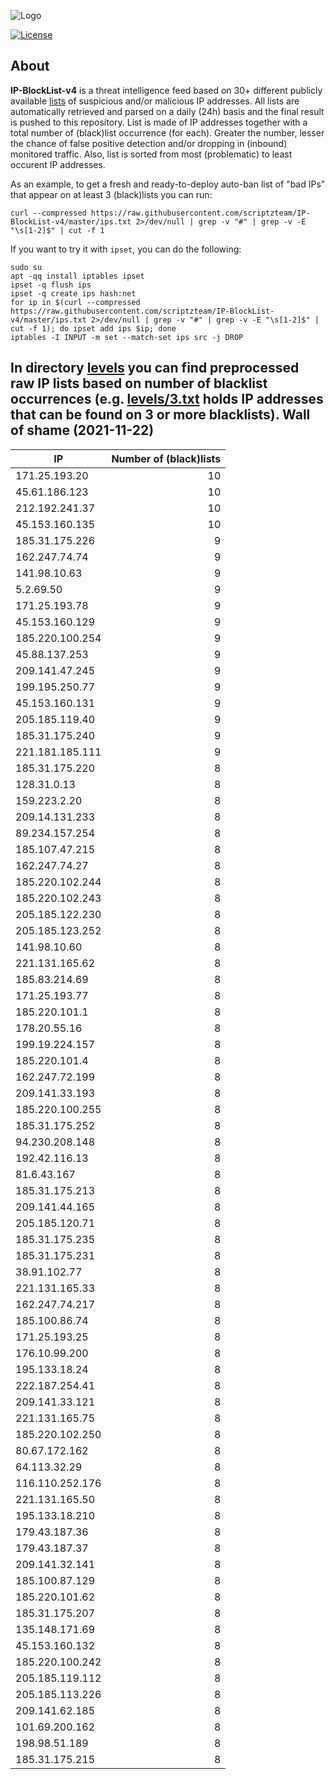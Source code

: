 ![Logo](https://i.imgur.com/PyKLAe7.png)

[![License](https://img.shields.io/badge/license-The_Unlicense-red.svg)](https://unlicense.org/)

About
----

**IP-BlockList-v4** is a threat intelligence feed based on 30+ different publicly available [lists](https://github.com/stamparm/maltrail) of suspicious and/or malicious IP addresses. All lists are automatically retrieved and parsed on a daily (24h) basis and the final result is pushed to this repository. List is made of IP addresses together with a total number of (black)list occurrence (for each). Greater the number, lesser the chance of false positive detection and/or dropping in (inbound) monitored traffic. Also, list is sorted from most (problematic) to least occurent IP addresses.

As an example, to get a fresh and ready-to-deploy auto-ban list of "bad IPs" that appear on at least 3 (black)lists you can run:

```
curl --compressed https://raw.githubusercontent.com/scriptzteam/IP-BlockList-v4/master/ips.txt 2>/dev/null | grep -v "#" | grep -v -E "\s[1-2]$" | cut -f 1
```

If you want to try it with `ipset`, you can do the following:

```
sudo su
apt -qq install iptables ipset
ipset -q flush ips
ipset -q create ips hash:net
for ip in $(curl --compressed https://raw.githubusercontent.com/scriptzteam/IP-BlockList-v4/master/ips.txt 2>/dev/null | grep -v "#" | grep -v -E "\s[1-2]$" | cut -f 1); do ipset add ips $ip; done
iptables -I INPUT -m set --match-set ips src -j DROP
```

In directory [levels](levels) you can find preprocessed raw IP lists based on number of blacklist occurrences (e.g. [levels/3.txt](levels/3.txt) holds IP addresses that can be found on 3 or more blacklists).
Wall of shame (2021-11-22)
----

|IP|Number of (black)lists|
|---|--:|
171.25.193.20|10
45.61.186.123|10
212.192.241.37|10
45.153.160.135|10
185.31.175.226|9
162.247.74.74|9
141.98.10.63|9
5.2.69.50|9
171.25.193.78|9
45.153.160.129|9
185.220.100.254|9
45.88.137.253|9
209.141.47.245|9
199.195.250.77|9
45.153.160.131|9
205.185.119.40|9
185.31.175.240|9
221.181.185.111|9
185.31.175.220|8
128.31.0.13|8
159.223.2.20|8
209.14.131.233|8
89.234.157.254|8
185.107.47.215|8
162.247.74.27|8
185.220.102.244|8
185.220.102.243|8
205.185.122.230|8
205.185.123.252|8
141.98.10.60|8
221.131.165.62|8
185.83.214.69|8
171.25.193.77|8
185.220.101.1|8
178.20.55.16|8
199.19.224.157|8
185.220.101.4|8
162.247.72.199|8
209.141.33.193|8
185.220.100.255|8
185.31.175.252|8
94.230.208.148|8
192.42.116.13|8
81.6.43.167|8
185.31.175.213|8
209.141.44.165|8
205.185.120.71|8
185.31.175.235|8
185.31.175.231|8
38.91.102.77|8
221.131.165.33|8
162.247.74.217|8
185.100.86.74|8
171.25.193.25|8
176.10.99.200|8
195.133.18.24|8
222.187.254.41|8
209.141.33.121|8
221.131.165.75|8
185.220.102.250|8
80.67.172.162|8
64.113.32.29|8
116.110.252.176|8
221.131.165.50|8
195.133.18.210|8
179.43.187.36|8
179.43.187.37|8
209.141.32.141|8
185.100.87.129|8
185.220.101.62|8
185.31.175.207|8
135.148.171.69|8
45.153.160.132|8
185.220.100.242|8
205.185.119.112|8
205.185.113.226|8
209.141.62.185|8
101.69.200.162|8
198.98.51.189|8
185.31.175.215|8
